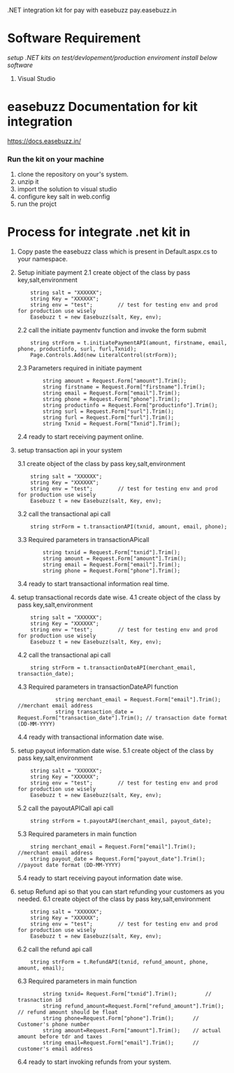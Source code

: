 
.NET integration kit for pay with easebuzz pay.easebuzz.in

# Software Requirement
*setup .NET kits on test/devlopement/production enviroment install below software*

1. Visual Studio

# easebuzz Documentation for kit integration
https://docs.easebuzz.in/


### Run the kit on your machine
1. clone the repository on your's system.
2. unzip it
3. import the solution to visual studio
4. configure key salt in web.config
5. run the projct


# Process for integrate .net kit in <Your Project>

1. Copy paste the easebuzz class which is present in Default.aspx.cs to your namespace.
2.  Setup initiate payment 
	2.1 create object of the class by pass key,salt,environment
	```
		string salt = "XXXXXX";
		string Key = "XXXXXX";
		string env = "test";		// test for testing env and prod for production use wisely
		Easebuzz t = new Easebuzz(salt, Key, env);
	````
	2.2 call the initiate paymentv function and invoke the form submit
	```
		string strForm = t.initiatePaymentAPI(amount, firstname, email, phone, productinfo, surl, furl,Txnid);
    	Page.Controls.Add(new LiteralControl(strForm));
    ```
    2.3 Parameters required in initiate payment
    ```
    		string amount = Request.Form["amount"].Trim();
			string firstname = Request.Form["firstname"].Trim();
			string email = Request.Form["email"].Trim();
			string phone = Request.Form["phone"].Trim();
			string productinfo = Request.Form["productinfo"].Trim();
			string surl = Request.Form["surl"].Trim();
			string furl = Request.Form["furl"].Trim();
			string Txnid = Request.Form["Txnid"].Trim();
	```
	2.4 ready to start receiving payment online.

3. setup transaction api in your system
	
	3.1 create object of the class by pass key,salt,environment
	```
		string salt = "XXXXXX";
		string Key = "XXXXXX";
		string env = "test";		// test for testing env and prod for production use wisely
		Easebuzz t = new Easebuzz(salt, Key, env);
	````	
	3.2 call the transactional api call 
	```
		string strForm = t.transactionAPI(txnid, amount, email, phone);
	```
	3.3 Required parameters in transactionAPicall 
	```
			string txnid = Request.Form["txnid"].Trim();
			string amount = Request.Form["amount"].Trim();
			string email = Request.Form["email"].Trim();
			string phone = Request.Form["phone"].Trim();
	```
	3.4 ready to start  transactional information real time.
	
4. setup transactional records date wise.
	4.1 create object of the class by pass key,salt,environment
	```
		string salt = "XXXXXX";
		string Key = "XXXXXX";
		string env = "test";		// test for testing env and prod for production use wisely
		Easebuzz t = new Easebuzz(salt, Key, env);
	````	
	4.2 call the transactional api call 
	```
		string strForm = t.transactionDateAPI(merchant_email, transaction_date);
	```
	4.3 Required parameters in transactionDateAPI function
	```
	   			string merchant_email = Request.Form["email"].Trim();	//merchant email address 
	   			string transaction_date = Request.Form["transaction_date"].Trim(); // transaction date format (DD-MM-YYYY)
	```
	4.4 ready with transactional information date wise.

5. setup payout information date wise.
	5.1 create object of the class by pass key,salt,environment
	```
		string salt = "XXXXXX";
		string Key = "XXXXXX";
		string env = "test";		// test for testing env and prod for production use wisely
		Easebuzz t = new Easebuzz(salt, Key, env);
	````	
	5.2 call the payoutAPICall api call 
	```
		string strForm = t.payoutAPI(merchant_email, payout_date);
	```
	5.3 Required parameters in main function
	```
	    string merchant_email = Request.Form["email"].Trim();	//merchant email address 
        string payout_date = Request.Form["payout_date"].Trim();	//payout date format (DD-MM-YYYY)
    ```
	5.4 ready to start receiving payout information date wise.

6. setup Refund api so that you can start refunding your customers as you needed.
	6.1 create object of the class by pass key,salt,environment
	```
		string salt = "XXXXXX";
		string Key = "XXXXXX";
		string env = "test";		// test for testing env and prod for production use wisely
		Easebuzz t = new Easebuzz(salt, Key, env);		
	````	
	6.2 call the refund api call 
	```
		string strForm = t.RefundAPI(txnid, refund_amount, phone, amount, email);
	```
	6.3 Required parameters in main function
	```
	    	string txnid= Request.Form["txnid"].Trim();			// trasnaction id 
			string refund_amount=Request.Form["refund_amount"].Trim();	// refund amount should be float
			string phone=Request.Form["phone"].Trim();		// Customer's phone number
			string amount=Request.Form["amount"].Trim();	// actual amount before tdr and taxes
			string email=Request.Form["email"].Trim();		// customer's email address
    ```
	6.4 ready to start invoking refunds from your system.